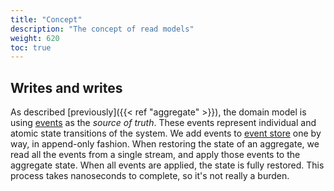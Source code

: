 ```yaml
---
title: "Concept"
description: "The concept of read models"
weight: 620
toc: true
---
```


## Writes and writes

As described [previously]({{< ref "aggregate" >}}), the domain model is using [events](../../domain/events) as the _source of truth_. These events represent individual and atomic state transitions of the system. We add events to [event store](../../persistence/event-store) one by way, in append-only fashion. When restoring the state of an aggregate, we read all the events from a single stream, and apply those events to the aggregate state. When all events are applied, the state is fully restored. This process takes nanoseconds to complete, so it's not really a burden.
